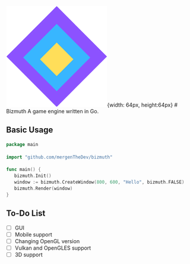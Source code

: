 ![image](bizmuth.png){width: 64px, height:64px} # Bizmuth
A game engine written in Go.

## Basic Usage
```go
package main

import "github.com/mergenTheDev/bizmuth"

func main() {
   bizmuth.Init()
   window := bizmuth.CreateWindow(800, 600, "Hello", bizmuth.FALSE)
   bizmuth.Render(window)
}
```

## To-Do List

- [ ] GUI
- [ ] Mobile support
- [ ] Changing OpenGL version
- [ ] Vulkan and OpenGLES support
- [ ] 3D support
